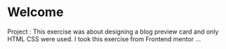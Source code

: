 # Welcome
Project : This exercise was about designing a blog preview card and only HTML CSS were used.
I took this exercise from  Frontend mentor ...
